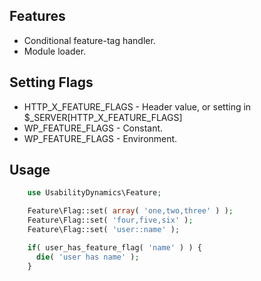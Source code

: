 ## Features
* Conditional feature-tag handler.
* Module loader.

## Setting Flags

* HTTP_X_FEATURE_FLAGS - Header value, or setting in $_SERVER[HTTP_X_FEATURE_FLAGS]
* WP_FEATURE_FLAGS - Constant.
* WP_FEATURE_FLAGS - Environment.

## Usage

```php
    use UsabilityDynamics\Feature;

    Feature\Flag::set( array( 'one,two,three' ) );
    Feature\Flag::set( 'four,five,six' );
    Feature\Flag::set( 'user::name' );

    if( user_has_feature_flag( 'name' ) ) {
      die( 'user has name' );
    }
```
